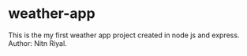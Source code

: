 # weather-app
This is the my first weather app project created in node js and express.
Author: Nitn Riyal.
